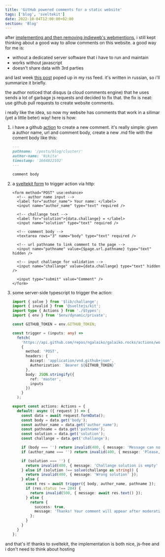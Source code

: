 ```yaml
---
title: 'GitHub powered comments for a static website'
tags: ['blog', 'sveltekit']
date: 2022-10-04T12:00:00+02:00
section: 'Blog'
---
```


after [implementing and then removing indieweb's webmentions][], i still kept thinking about a good way to allow comments on this website.
a good way for me is:

- without a dedicated server software that i have to run and maintain
- works without javascript
- doesn't share data with 3rd parties

and last week [this post][] poped up in my rss feed.
it's written in russian, so i'll summarize it briefly.

the author noticed that disqus (a cloud comments engine) that he uses sends a lot of garbage js requests and decided to fix that.
the fix is neat: use github pull requests to create website comments.

i really like the idea, so now my website has comments that work in a silimar (yet a little beter) way!
here is how:

1. i have a github [action][] to create a new comment.
   it's really simple: given a author name, url and comment body, create a new .md file with the coment body like this:

   ```md
   ---
   pathname: '/posts/blog/cluster/'
   author-name: 'Nikita'
   timestamp: '1664822102'
   ---

   comment body
   ```

2. a [sveltekit form][] to trigger action via http:

   ```svelte
   <form method="POST" use:enhance>
     <!-- author name input -->
     <label for="author_name"> Your name: </label>
     <input name="author_name" type="text" required />

     <!-- challange text -->
     <label for="solution">{data.challange} = </label>
     <input name="solution" type="text" required />

     <!-- comment body -->
     <textarea rows="3" name="body" type="text" required />

     <!-- url pathname to link comment to the page -->
     <input name="pathname" value={$page.url.pathname} type="text" hidden />

     <!-- input challange for validation -->
     <input name="challange" value={data.challange} type="text" hidden />

     <input type="submit" value="Comment" />
   </form>
   ```

3. some server-side typescript to trigger the action:

   ```ts
   import { solve } from '$lib/challange';
   import { invalid } from '@sveltejs/kit';
   import type { Actions } from './$types';
   import { env } from '$env/dynamic/private';

   const GITHUB_TOKEN = env.GITHUB_TOKEN;

   const trigger = (inputs: any) =>
     fetch(
       'https://api.github.com/repos/ngalaiko/galaiko.rocks/actions/workflows/create-comment.yaml/dispatches',
       {
         method: 'POST',
         headers: {
           Accept: 'application/vnd.github+json',
           Authorization: `Bearer ${GITHUB_TOKEN}`
         },
         body: JSON.stringify({
           ref: 'master',
           inputs
         })
       }
     );

   export const actions: Actions = {
     default: async ({ request }) => {
       const data = await request.formData();
       const body = data.get('body');
       const author_name = data.get('author_name');
       const pathname = data.get('pathname');
       const solution = data.get('solution');
       const challange = data.get('challange');

       if (body === '') return invalid(400, { message: 'Message can not be empty' });
       if (author_name === '') return invalid(400, { message: 'Please, fill in name' });

       if (solution === '') {
         return invalid(400, { message: 'Challange solution is empty' });
       } else if (solution !== solve(challange as string)) {
         return invalid(400, { message: 'Wrong solution' });
       } else {
         const res = await trigger({ body, author_name, pathname });
         if (res.status !== 204) {
           return invalid(500, { message: await res.text() });
         } else {
           return {
             success: true,
             message: 'Thanks! Your comment will appear after moderation. Check in later!'
           };
         }
       }
     }
   };
   ```

and that's it! thanks to sveltekit, the implementation is both nice, js-free and i don't need to think about hosting

[this post]: https://grishaev.me/de-js-3/
[action]: https://github.com/ngalaiko/galaiko.rocks/blob/1d1c6d6858250272814a1f60bd18e74d8018f9e2/.github/workflows/create-comment.yaml
[sveltekit form]: https://kit.svelte.dev/docs/form-actions
[implementing and then removing indieweb's webmentions]: /posts/blog/hello-indieweb/
